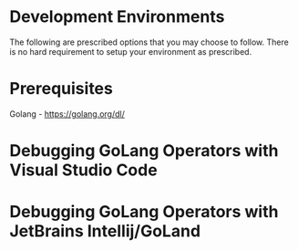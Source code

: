 <!--
  - Dev Environment Setup
-->
# Development Environments

The following are prescribed options that you may choose to follow. There is no hard requirement to setup your environment as prescribed.

# Prerequisites

Golang - https://golang.org/dl/

# Debugging GoLang Operators with Visual Studio Code

# Debugging GoLang Operators with JetBrains Intellij/GoLand

